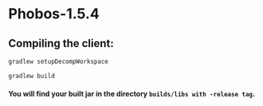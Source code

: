 # Phobos-1.5.4

## Compiling the client:
```gradle
gradlew setupDecompWorkspace

gradlew build
```
#### You will find your built jar in the directory `builds/libs with -release tag`.
